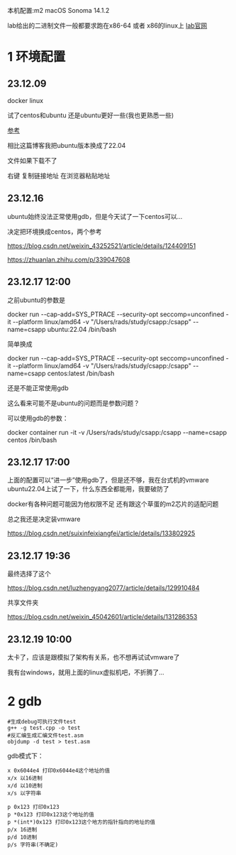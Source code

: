 本机配置:m2 macOS Sonoma 14.1.2

lab给出的二进制文件一般都要求跑在x86-64 或者 x86的linux上
[lab官网](https://csapp.cs.cmu.edu/3e/labs.html)
# 1 环境配置
## 23.12.09
docker linux

试了centos和ubuntu 还是ubuntu更好一些(我也更熟悉一些)

[参考](https://blog.csdn.net/weixin_52693116/article/details/133149517)

相比这篇博客我把ubuntu版本换成了22.04

文件如果下载不了

右键 复制链接地址 在浏览器粘贴地址

## 23.12.16

ubuntu始终没法正常使用gdb，但是今天试了一下centos可以...

决定把环境换成centos，两个参考

https://blog.csdn.net/weixin_43252521/article/details/124409151

https://zhuanlan.zhihu.com/p/339047608

## 23.12.17 12:00

之前ubuntu的参数是

docker run --cap-add=SYS_PTRACE --security-opt seccomp=unconfined -it --platform linux/amd64 -v "/Users/rads/study/csapp:/csapp" --name=csapp ubuntu:22.04 /bin/bash

简单换成

docker run --cap-add=SYS_PTRACE --security-opt seccomp=unconfined -it --platform linux/amd64 -v "/Users/rads/study/csapp:/csapp" --name=csapp centos:latest /bin/bash

还是不能正常使用gdb

这么看来可能不是ubuntu的问题而是参数问题？

可以使用gdb的参数：

docker container run -it -v /Users/rads/study/csapp:/csapp --name=csapp centos /bin/bash

## 23.12.17 17:00

上面的配置可以“进一步”使用gdb了，但是还不够，我在台式机的vmware ubuntu22.04上试了一下，什么东西全都能用，我要破防了

docker有各种问题可能因为他权限不足 还有跟这个草蛋的m2芯片的适配问题

总之我还是决定装vmware

https://blog.csdn.net/suixinfeixiangfei/article/details/133802925

## 23.12.17 19:36

最终选择了这个

https://blog.csdn.net/luzhengyang2077/article/details/129910484

共享文件夹

https://blog.csdn.net/weixin_45042601/article/details/131286353

## 23.12.19 10:00
太卡了，应该是跟模拟了架构有关系，也不想再试试vmware了

我有台windows，就用上面的linux虚拟机吧，不折腾了...
# 2 gdb
```shell
#生成debug可执行文件test
g++ -g test.cpp -o test
#反汇编生成汇编文件test.asm
objdump -d test > test.asm
```
gdb模式下：
```shell
x 0x6044e4 打印0x6044e4这个地址的值
x/x 以16进制
x/d 以10进制
x/s 以字符串

p 0x123 打印0x123
p *0x123 打印0x123这个地址的值
p *(int*)0x123 打印0x123这个地方的指针指向的地址的值
p/x 16进制
p/d 10进制
p/s 字符串(不确定)
```
